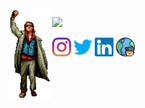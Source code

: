 <img align="left" src="images/bc-bender.png" width="70">

<p>
<!-- spotify player -->
<a href="https://open.spotify.com/user/brandanmcdevitt"><img src="https://spotify-player-github-readme.vercel.app/api/spotify" width=435/></a></br>
</p>

<p align="left">
<!-- instagram -->
<a href="https://instagram.com/brandanmcdevitt/"><img src="images/instagram.svg" width="30"/></a>
<!-- twitter -->
<a href="https://twitter.com/brandanmcdevitt"><img src="images/twitter.svg" width="30"/></a>
<!-- linkedin -->
<a href="https://linkedin.com/in/brandanmcdevitt/"><img src="images/linkedin.svg" width="30"/></a>
<!-- website -->
<a href="https://brandan.me"><img src="images/internet.svg" width="30"/></a>
</p>
